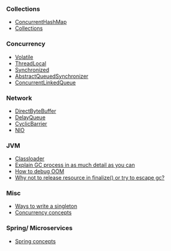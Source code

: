 ### Collections
* [ConcurrentHashMap](http://george24601.github.io/2019/01/07/concurrent-hashmap.html)
* [Collections](java_collection.md)

### Concurrency
* [Volatile](http://george24601.github.io/2018/10/08/volatile.html)
* [ThreadLocal]()
* [Synchronized](http://george24601.github.io/2018/12/23/synchronized.html)
* [AbstractQueuedSynchronizer]()
* [ConcurrentLinkedQueue]()

### Network
 * [DirectByteBuffer]()
 * [DelayQueue]()
 * [CyclicBarrier]()
 * [NIO]()

### JVM
  * [Classloader](http://george24601.github.io/2018/12/23/class-loading.html)
  * [Explain GC process in as much detail as you can](http://george24601.github.io/2018/11/27/jvm-gc.html)
  * [How to debug OOM]()
  * [Why not to release resource in finalize() or try to escape gc?]() 

### Misc
* [Ways to write a singleton]()
* [Concurrency concepts](concurrency.md)
 
### Spring/ Microservices
  * [Spring concepts](spring_concepts.md)


